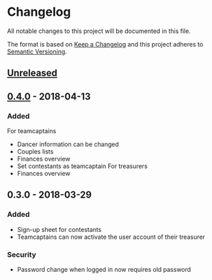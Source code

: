 # Changelog
All notable changes to this project will be documented in this file.

The format is based on [Keep a Changelog](http://keepachangelog.com/en/1.0.0/)
and this project adheres to [Semantic Versioning](http://semver.org/spec/v2.0.0.html).

## [Unreleased]

## [0.4.0] - 2018-04-13
### Added
For teamcaptains
- Dancer information can be changed
- Couples lists
- Finances overview
- Set contestants as teamcaptain
For treasurers
- Finances overview


## 0.3.0 - 2018-03-29
### Added
- Sign-up sheet for contestants
- Teamcaptains can now activate the user account of their treasurer

### Security
- Password change when logged in now requires old password


[Unreleased]: https://github.com/AlenAlic/NTDS_webportal/compare/v0.4.0...HEAD
[0.4.0]: https://github.com/AlenAlic/NTDS_webportal/compare/v0.3.0...v0.4.0